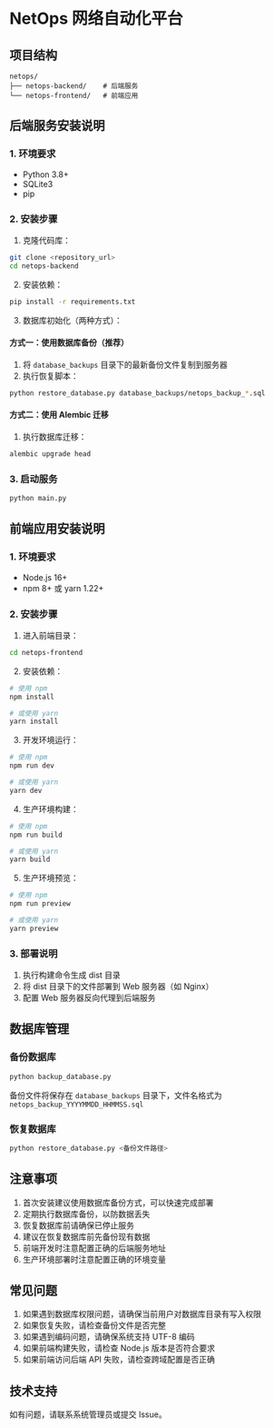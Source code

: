 # NetOps 网络自动化平台

## 项目结构
```
netops/
├── netops-backend/    # 后端服务
└── netops-frontend/   # 前端应用
```

## 后端服务安装说明

### 1. 环境要求
- Python 3.8+
- SQLite3
- pip

### 2. 安装步骤

1. 克隆代码库：
```bash
git clone <repository_url>
cd netops-backend
```

2. 安装依赖：
```bash
pip install -r requirements.txt
```

3. 数据库初始化（两种方式）：

#### 方式一：使用数据库备份（推荐）
1. 将 `database_backups` 目录下的最新备份文件复制到服务器
2. 执行恢复脚本：
```bash
python restore_database.py database_backups/netops_backup_*.sql
```

#### 方式二：使用 Alembic 迁移
1. 执行数据库迁移：
```bash
alembic upgrade head
```

### 3. 启动服务
```bash
python main.py
```

## 前端应用安装说明

### 1. 环境要求
- Node.js 16+
- npm 8+ 或 yarn 1.22+

### 2. 安装步骤

1. 进入前端目录：
```bash
cd netops-frontend
```

2. 安装依赖：
```bash
# 使用 npm
npm install

# 或使用 yarn
yarn install
```

3. 开发环境运行：
```bash
# 使用 npm
npm run dev

# 或使用 yarn
yarn dev
```

4. 生产环境构建：
```bash
# 使用 npm
npm run build

# 或使用 yarn
yarn build
```

5. 生产环境预览：
```bash
# 使用 npm
npm run preview

# 或使用 yarn
yarn preview
```

### 3. 部署说明
1. 执行构建命令生成 dist 目录
2. 将 dist 目录下的文件部署到 Web 服务器（如 Nginx）
3. 配置 Web 服务器反向代理到后端服务

## 数据库管理

### 备份数据库
```bash
python backup_database.py
```
备份文件将保存在 `database_backups` 目录下，文件名格式为 `netops_backup_YYYYMMDD_HHMMSS.sql`

### 恢复数据库
```bash
python restore_database.py <备份文件路径>
```

## 注意事项
1. 首次安装建议使用数据库备份方式，可以快速完成部署
2. 定期执行数据库备份，以防数据丢失
3. 恢复数据库前请确保已停止服务
4. 建议在恢复数据库前先备份现有数据
5. 前端开发时注意配置正确的后端服务地址
6. 生产环境部署时注意配置正确的环境变量

## 常见问题
1. 如果遇到数据库权限问题，请确保当前用户对数据库目录有写入权限
2. 如果恢复失败，请检查备份文件是否完整
3. 如果遇到编码问题，请确保系统支持 UTF-8 编码
4. 如果前端构建失败，请检查 Node.js 版本是否符合要求
5. 如果前端访问后端 API 失败，请检查跨域配置是否正确

## 技术支持
如有问题，请联系系统管理员或提交 Issue。 